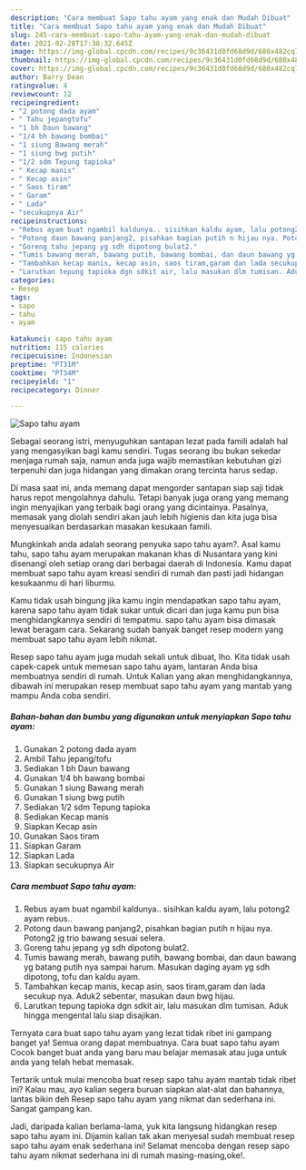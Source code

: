 ```yaml
---
description: "Cara membuat Sapo tahu ayam yang enak dan Mudah Dibuat"
title: "Cara membuat Sapo tahu ayam yang enak dan Mudah Dibuat"
slug: 245-cara-membuat-sapo-tahu-ayam-yang-enak-dan-mudah-dibuat
date: 2021-02-28T17:38:32.645Z
image: https://img-global.cpcdn.com/recipes/9c36431d0fd68d9d/680x482cq70/sapo-tahu-ayam-foto-resep-utama.jpg
thumbnail: https://img-global.cpcdn.com/recipes/9c36431d0fd68d9d/680x482cq70/sapo-tahu-ayam-foto-resep-utama.jpg
cover: https://img-global.cpcdn.com/recipes/9c36431d0fd68d9d/680x482cq70/sapo-tahu-ayam-foto-resep-utama.jpg
author: Barry Dean
ratingvalue: 4
reviewcount: 12
recipeingredient:
- "2 potong dada ayam"
- " Tahu jepangtofu"
- "1 bh Daun bawang"
- "1/4 bh bawang bombai"
- "1 siung Bawang merah"
- "1 siung bwg putih"
- "1/2 sdm Tepung tapioka"
- " Kecap manis"
- " Kecap asin"
- " Saos tiram"
- " Garam"
- " Lada"
- "secukupnya Air"
recipeinstructions:
- "Rebus ayam buat ngambil kaldunya.. sisihkan kaldu ayam, lalu potong2 ayam rebus.."
- "Potong daun bawang panjang2, pisahkan bagian putih n hijau nya. Potong2 jg trio bawang sesuai selera."
- "Goreng tahu jepang yg sdh dipotong bulat2."
- "Tumis bawang merah, bawang putih, bawang bombai, dan daun bawang yg batang putih nya sampai harum. Masukan daging ayam yg sdh dipotong, tofu dan kaldu ayam."
- "Tambahkan kecap manis, kecap asin, saos tiram,garam dan lada secukup nya. Aduk2 sebentar, masukan daun bwg hijau."
- "Larutkan tepung tapioka dgn sdkit air, lalu masukan dlm tumisan. Aduk hingga mengental lalu siap disajikan."
categories:
- Resep
tags:
- sapo
- tahu
- ayam

katakunci: sapo tahu ayam 
nutrition: 115 calories
recipecuisine: Indonesian
preptime: "PT31M"
cooktime: "PT34M"
recipeyield: "1"
recipecategory: Dinner

---
```



![Sapo tahu ayam](https://img-global.cpcdn.com/recipes/9c36431d0fd68d9d/680x482cq70/sapo-tahu-ayam-foto-resep-utama.jpg)

Sebagai seorang istri, menyuguhkan santapan lezat pada famili adalah hal yang mengasyikan bagi kamu sendiri. Tugas seorang ibu bukan sekedar menjaga rumah saja, namun anda juga wajib memastikan kebutuhan gizi terpenuhi dan juga hidangan yang dimakan orang tercinta harus sedap.

Di masa  saat ini, anda memang dapat mengorder santapan siap saji tidak harus repot mengolahnya dahulu. Tetapi banyak juga orang yang memang ingin menyajikan yang terbaik bagi orang yang dicintainya. Pasalnya, memasak yang diolah sendiri akan jauh lebih higienis dan kita juga bisa menyesuaikan berdasarkan masakan kesukaan famili. 



Mungkinkah anda adalah seorang penyuka sapo tahu ayam?. Asal kamu tahu, sapo tahu ayam merupakan makanan khas di Nusantara yang kini disenangi oleh setiap orang dari berbagai daerah di Indonesia. Kamu dapat membuat sapo tahu ayam kreasi sendiri di rumah dan pasti jadi hidangan kesukaanmu di hari liburmu.

Kamu tidak usah bingung jika kamu ingin mendapatkan sapo tahu ayam, karena sapo tahu ayam tidak sukar untuk dicari dan juga kamu pun bisa menghidangkannya sendiri di tempatmu. sapo tahu ayam bisa dimasak lewat beragam cara. Sekarang sudah banyak banget resep modern yang membuat sapo tahu ayam lebih nikmat.

Resep sapo tahu ayam juga mudah sekali untuk dibuat, lho. Kita tidak usah capek-capek untuk memesan sapo tahu ayam, lantaran Anda bisa membuatnya sendiri di rumah. Untuk Kalian yang akan menghidangkannya, dibawah ini merupakan resep membuat sapo tahu ayam yang mantab yang mampu Anda coba sendiri.

<!--inarticleads1-->

##### Bahan-bahan dan bumbu yang digunakan untuk menyiapkan Sapo tahu ayam:

1. Gunakan 2 potong dada ayam
1. Ambil  Tahu jepang/tofu
1. Sediakan 1 bh Daun bawang
1. Gunakan 1/4 bh bawang bombai
1. Gunakan 1 siung Bawang merah
1. Gunakan 1 siung bwg putih
1. Sediakan 1/2 sdm Tepung tapioka
1. Sediakan  Kecap manis
1. Siapkan  Kecap asin
1. Gunakan  Saos tiram
1. Siapkan  Garam
1. Siapkan  Lada
1. Siapkan secukupnya Air




<!--inarticleads2-->

##### Cara membuat Sapo tahu ayam:

1. Rebus ayam buat ngambil kaldunya.. sisihkan kaldu ayam, lalu potong2 ayam rebus..
1. Potong daun bawang panjang2, pisahkan bagian putih n hijau nya. Potong2 jg trio bawang sesuai selera.
1. Goreng tahu jepang yg sdh dipotong bulat2.
1. Tumis bawang merah, bawang putih, bawang bombai, dan daun bawang yg batang putih nya sampai harum. Masukan daging ayam yg sdh dipotong, tofu dan kaldu ayam.
1. Tambahkan kecap manis, kecap asin, saos tiram,garam dan lada secukup nya. Aduk2 sebentar, masukan daun bwg hijau.
1. Larutkan tepung tapioka dgn sdkit air, lalu masukan dlm tumisan. Aduk hingga mengental lalu siap disajikan.




Ternyata cara buat sapo tahu ayam yang lezat tidak ribet ini gampang banget ya! Semua orang dapat membuatnya. Cara buat sapo tahu ayam Cocok banget buat anda yang baru mau belajar memasak atau juga untuk anda yang telah hebat memasak.

Tertarik untuk mulai mencoba buat resep sapo tahu ayam mantab tidak ribet ini? Kalau mau, ayo kalian segera buruan siapkan alat-alat dan bahannya, lantas bikin deh Resep sapo tahu ayam yang nikmat dan sederhana ini. Sangat gampang kan. 

Jadi, daripada kalian berlama-lama, yuk kita langsung hidangkan resep sapo tahu ayam ini. Dijamin kalian tak akan menyesal sudah membuat resep sapo tahu ayam enak sederhana ini! Selamat mencoba dengan resep sapo tahu ayam nikmat sederhana ini di rumah masing-masing,oke!.

